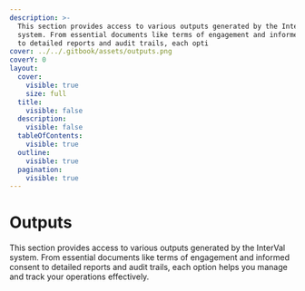 ```yaml
---
description: >-
  This section provides access to various outputs generated by the InterVal
  system. From essential documents like terms of engagement and informed consent
  to detailed reports and audit trails, each opti
cover: ../../.gitbook/assets/outputs.png
coverY: 0
layout:
  cover:
    visible: true
    size: full
  title:
    visible: false
  description:
    visible: false
  tableOfContents:
    visible: true
  outline:
    visible: true
  pagination:
    visible: true
---
```


# Outputs

This section provides access to various outputs generated by the InterVal system. From essential documents like terms of engagement and informed consent to detailed reports and audit trails, each option helps you manage and track your operations effectively.
